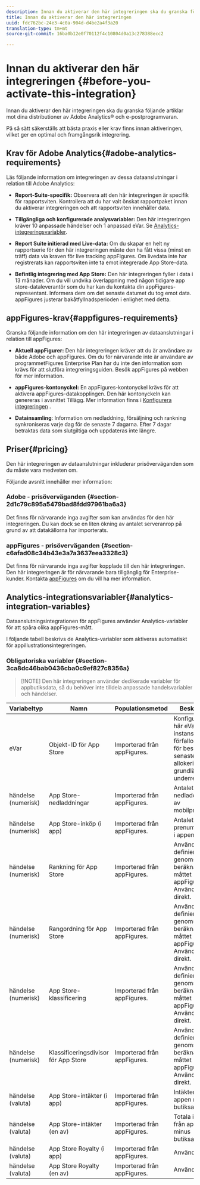 ```yaml
---
description: Innan du aktiverar den här integreringen ska du granska följande artiklar mot dina distributioner av Adobe Analytics® och e-postprogramvaran.
title: Innan du aktiverar den här integreringen
uuid: fdc762bc-24e3-4c0a-904d-d4be2a4f3a20
translation-type: tm+mt
source-git-commit: 16ba0b12e0f70112f4c10804d0a13c278388ecc2

---
```



# Innan du aktiverar den här integreringen {#before-you-activate-this-integration}

Innan du aktiverar den här integreringen ska du granska följande artiklar mot dina distributioner av Adobe Analytics® och e-postprogramvaran.

På så sätt säkerställs att bästa praxis eller krav finns innan aktiveringen, vilket ger en optimal och framgångsrik integrering.

## Krav för Adobe Analytics{#adobe-analytics-requirements}

Läs följande information om integreringen av dessa dataanslutningar i relation till Adobe Analytics:

* **Report-Suite-specifik:** Observera att den här integreringen är specifik för rapportsviten. Kontrollera att du har valt önskat rapportpaket innan du aktiverar integreringen och att rapportsviten innehåller data.
* **Tillgängliga och konfigurerade analysvariabler:** Den här integreringen kräver 10 anpassade händelser och 1 anpassad eVar. Se [Analytics-integreringsvariabler](appfigures-before-activation.md#analytics-integration-variables).

* **Report Suite initierad med Live-data:** Om du skapar en helt ny rapportserie för den här integreringen måste den ha fått vissa (minst en träff) data via kraven för live tracking appFigures. Om livedata inte har registrerats kan rapportsviten inte ta emot integrerade App Store-data.

* **Befintlig integrering med App Store:** Den här integreringen fyller i data i 13 månader. Om du vill undvika överlappning med någon tidigare app store-dataleverantör som du har kan du kontakta din appFigures-representant. Informera dem om det senaste datumet du tog emot data. appFigures justerar bakåtfyllnadsperioden i enlighet med detta.

## appFigures-krav{#appfigures-requirements}

Granska följande information om den här integreringen av dataanslutningar i relation till appFigures:

* **Aktuell appFigurer:** Den här integreringen kräver att du är användare av både Adobe och appFigures. Om du för närvarande inte är användare av programmetFigures Enterprise Plan har du inte den information som krävs för att slutföra integreringsguiden. Besök appFigures på webben för mer information.
* **appFigures-kontonyckel:** En appFigures-kontonyckel krävs för att aktivera appFigures-datakopplingen. Den här kontonyckeln kan genereras i avsnittet Tillägg. Mer information finns i [Konfigurera integreringen](../appfigures-overview/t-appfigures-integration.md) .

* **Datainsamling**: Information om nedladdning, försäljning och rankning synkroniseras varje dag för de senaste 7 dagarna. Efter 7 dagar betraktas data som slutgiltiga och uppdateras inte längre.

## Priser{#pricing}

Den här integreringen av dataanslutningar inkluderar prisöverväganden som du måste vara medveten om.

Följande avsnitt innehåller mer information:

### Adobe - prisöverväganden {#section-2d1c79c895a5479bad8fdd97961ba6a3}

Det finns för närvarande inga avgifter som kan användas för den här integreringen. Du kan dock se en liten ökning av antalet serveranrop på grund av att datakällorna har importerats.

### appFigures - prisöverväganden {#section-c6afad08c34b43e3a7a3637eea3328c3}

Det finns för närvarande inga avgifter kopplade till den här integreringen. Den här integreringen är för närvarande bara tillgänglig för Enterprise-kunder. Kontakta [appFigures](https://appfigures.com/support/contact) om du vill ha mer information.

## Analytics-integrationsvariabler{#analytics-integration-variables}

Dataanslutningsintegrationen för appFigures använder Analytics-variabler för att spåra olika appFigures-mått.

I följande tabell beskrivs de Analytics-variabler som aktiveras automatiskt för appillustrationsintegreringen.

### Obligatoriska variabler {#section-3ca8dc46bab0436cba0c9ef827c8356a}

> [!NOTE] Den här integreringen använder dedikerade variabler för appbutiksdata, så du behöver inte tilldela anpassade handelsvariabler och händelser.

| Variabeltyp | Namn | Populationsmetod | Beskrivning |
|---|---|---|---|
| eVar | Objekt-ID för App Store | Importerad från appFigures. | Konfigurera den här eVar-instansen med förfallodatum för besök, senaste allokering och grundläggande underrelationer. |
| händelse (numerisk) | App Store-nedladdningar | Importerad från appFigures. | Antalet nedladdningar av mobilprogram. |
| händelse (numerisk) | App Store-inköp (i app) | Importerad från appFigures. | Antalet köp och prenumerationer i appen. |
| händelse (numerisk) | Rankning för App Store | Importerad från appFigures. | Används för att definiera det genomsnittliga beräknade måttet appFigures. Används inte direkt. |
| händelse (numerisk) | Rangordning för App Store | Importerad från appFigures. | Används för att definiera det genomsnittliga beräknade måttet appFigures. Används inte direkt. |
| händelse (numerisk) | App Store-klassificering | Importerad från appFigures. | Används för att definiera det genomsnittliga beräknade måttet appFigures. Används inte direkt. |
| händelse (numerisk) | Klassificeringsdivisor för App Store | Importerad från appFigures. | Används för att definiera det genomsnittliga beräknade måttet appFigures. Används inte direkt. |
| händelse (valuta) | App Store-intäkter (i app) | Importerad från appFigures. | Intäkter inifrån appen minus butiksavgiften. |
| händelse (valuta) | App Store-intäkter (en av) | Importerad från appFigures. | Totala intäkter från appinköp minus butiksavgiften. |
| händelse (valuta) | App Store Royalty (i app) | Importerad från appFigures. | Används inte |
| händelse (valuta) | App Store Royalty (en av) | Importerad från appFigures. | Används inte |
